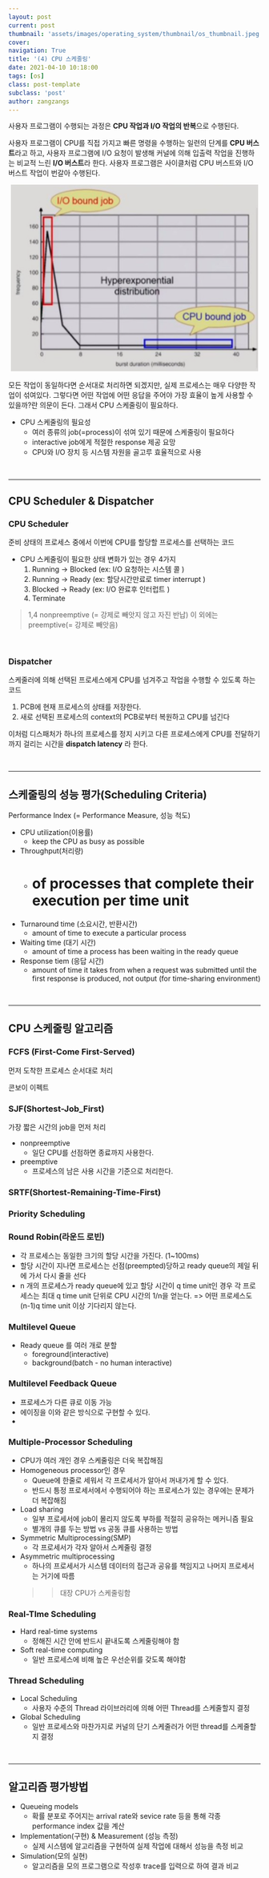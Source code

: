 ```yaml
---
layout: post
current: post
thumbnail: 'assets/images/operating_system/thumbnail/os_thumbnail.jpeg'
cover:
navigation: True
title: '(4) CPU 스케줄링'
date: 2021-04-10 10:18:00
tags: [os]
class: post-template
subclass: 'post'
author: zangzangs
---
```





사용자 프로그램이 수행되는 과정은 **CPU 작업과 I/O 작업의 반복**으로 수행된다. 

사용자 프로그램이 CPU를 직접 가지고 빠른 명령을 수행하는 일련의 단계를 **CPU 버스트**라고 하고,
사용자 프로그램에 I/O 요청이 발생해 커널에 의해 입출력 작업을 진행하는 비교적 느린 **I/O 버스트**라 한다.
사용자 프로그램은 사이클처럼 CPU 버스트와 I/O 버스트 작업이 번갈아 수행된다.

<div style="text-align:center;">
  <img src="/assets/images/operating_system/chap06_burst.png" style="zoom:110%" />
</div>


모든 작업이 동일하다면 순서대로 처리하면 되겠지만, 실제 프로세스는 매우 다양한 작업이 섞여있다.
그렇다면 어떤 작업에 어떤 응답을 주어야 가장 효율이 높게 사용할 수 있을까?란 의문이 든다. 그래서 CPU 스케줄링이 필요하다.

- CPU 스케줄링의 필요성
  - 여러 종류의 job(=process)이 섞여 있기 때문에 스케줄링이 필요하다
  - interactive job에게 적절한 response 제공 요망
  - CPU와 I/O 장치 등 시스템 자원을 골고루 효율적으로 사용

<br>

---

##  CPU Scheduler & Dispatcher

### CPU Scheduler
준비 상태의 프로세스 중에서 이번에 CPU를 할당할 프로세스를 선택하는 코드

- CPU 스케줄링이 필요한 상태 변화가 있는 경우 4가지
  1. Running -> Blocked (ex: I/O 요청하는 시스템 콜 ) 
  2. Running -> Ready (ex: 할당시간만료로 timer interrupt )
  3. Blocked -> Ready (ex: I/O 완료후 인터럽트 )
  4. Terminate

> 1,4  nonpreemptive (= 강제로 빼앗지 않고 자진 반납)
  이 외에는 preemptive(= 강제로 빼앗음)

<br>

### Dispatcher
스케줄러에 의해 선택된 프로세스에게 CPU를 넘겨주고 작업을 수행할 수 있도록 하는 코드

1. PCB에 현재 프로세스의 상태를 저장한다.
2. 새로 선택된 프로세스의 context의 PCB로부터 복원하고 CPU를 넘긴다

이처럼 디스패처가 하나의 프로세스를 정지 시키고 다른 프로세스에게 CPU를 전달하기 까지 걸리는 시간을 **dispatch latency** 라 한다.

<br>

---

## 스케줄링의 성능 평가(Scheduling Criteria)
Performance Index (= Performance Measure, 성능 척도)

- CPU utilization(이용률)
  - keep the CPU as busy as possible
- Throughput(처리량)
  - # of processes that complete their execution per time unit
- Turnaround time (소요시간, 반환시간)
  - amount of time to execute a particular process
- Waiting time (대기 시간)
  - amount of time a process has been waiting in the ready queue
- Response tiem (응답 시간)
  - amount of time it takes from when a request was submitted until the first response is produced, not output (for time-sharing environment)


<br>

---

## CPU 스케줄링 알고리즘

### FCFS (First-Come First-Served)

먼저 도착한 프로세스 순서대로 처리


콘보이 이펙트
###   SJF(Shortest-Job_First)
가장 짧은 시간의 job을 먼저 처리

- nonpreemptive
  - 일단 CPU를 선점하면 종료까지 사용한다.
- preemptive
  - 프로세스의 남은 사용 시간을 기준으로 처리한다.
  
### SRTF(Shortest-Remaining-Time-First)  

### Priority Scheduling

### Round Robin(라운드 로빈)
- 각 프로세스는 동일한 크기의 할당 시간을 가진다. (1~100ms)
- 할당 시간이 지나면 프로세스는 선점(preempted)당하고 ready queue의 제일 뒤에 가서 다시 줄을 선다
- n 개의 프로세스가 ready queue에 있고 할당 시간이 q  time unit인 경우 각 프로세스는 최대 q time unit 단위로 CPU 시간의 1/n을 얻는다.
  => 어떤 프로세스도 (n-1)q time unit 이상 기다리지 않는다.



### Multilevel Queue

- Ready queue 를 여러 개로 분할
  - foreground(interactive)
  - background(batch - no human interactive)

### Multilevel Feedback Queue
- 프로세스가 다른 큐로 이동 가능
- 에이징을 이와 같은 방식으로 구현할 수 있다.
-  

### Multiple-Processor Scheduling
- CPU가 여러 개인 경우 스케줄링은 더욱 복잡해짐
- Homogeneous processor인 경우
  - Queue에 한줄로 세워서 각 프로세서가 알아서 꺼내가게 할 수 있다.
  - 반드시 틍정 프로세서에서 수행되어야 하는 프로세스가 있는 경우에는 문제가 더 복잡해짐
- Load sharing
  - 일부 프로세서에 job이 몰리지 않도록 부하를 적절히 공유하는 메커니즘 필요
  - 별개의 큐를 두는 방법 vs 공동 큐를 사용하는 방법
- Symmetric Multiprocessing(SMP)
  - 각 프로세서가 각자 알아서 스케줄링 결정
- Asymmetric multiprocessing
  - 하나의 프로세서가 시스템 데이터의 접근과 공유를 책임지고 나머지 프로세서는 거기에 따름
  >> 대장 CPU가 스케줄링함

### Real-TIme Scheduling
- Hard real-time systems
  - 정해진 시간 안에 반드시 끝내도록 스케줄링해야 함
- Soft real-time computing
  - 일반 프로세스에 비해 높은 우선순위를 갖도록 해야함

### Thread Scheduling
- Local Scheduling
  - 사용자 수준의 Thread 라이브러리에 의해 어떤 Thread를 스케줄할지 결정
- Global Scheduling
  - 일반 프로세스와 마찬가지로 커널의 단기 스케줄러가 어떤 thread를 스케줄할지 결정



<br>

---

## 알고리즘 평가방법
- Queueing models
  - 확률 분포로 주어지는 arrival rate와 sevice rate 등을 통해 각종 performance index 값을 계산
- Implementation(구현) & Measurement (성능 측정)
  - 실제 시스템에 알고리즘을 구현하여 실제 작업에 대해서 성능을 측정 비교
- Simulation(모의 실현)
  - 알고리즘을 모의 프로그램으로 작성후 trace를 입력으로 하여 결과 비교



